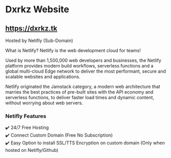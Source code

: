 # Dxrkz Website

## https://dxrkz.tk

Hosted by Netifly (Sub-Domain)

What is Netlify?
Netlify is the web development cloud for teams!

Used by more than 1,500,000 web developers and businesses, the Netlify platform provides modern build workflows, serverless functions and a global multi-cloud Edge network to deliver the most performant, secure and scalable websites and applications. 

Netlify originated the Jamstack category, a modern web architecture that marries the best practices of pre-built sites with the API economy and serverless functions, to deliver faster load times and dynamic content, without worrying about web servers. 

### Netifly Features
✔️ 24/7 Free Hosting                                 
✔️ Connect Custom Domain (Free No Subscription)                                 
✔️ Easy Option to install SSL/TTS Encryption on custom domain (Only when hosted on Netifly/Github)

